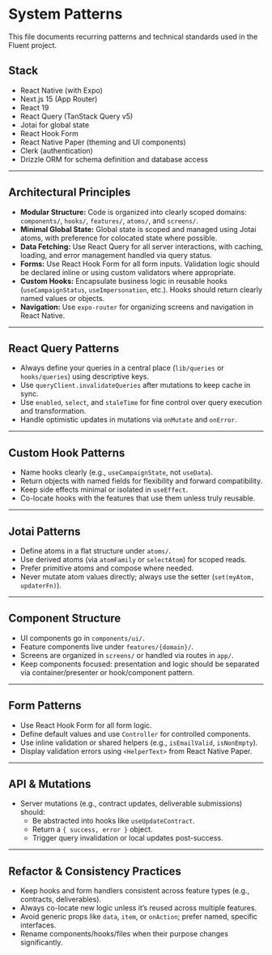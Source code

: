 # System Patterns

This file documents recurring patterns and technical standards used in the Fluent project.

## Stack

- React Native (with Expo)
- Next.js 15 (App Router)
- React 19
- React Query (TanStack Query v5)
- Jotai for global state
- React Hook Form
- React Native Paper (theming and UI components)
- Clerk (authentication)
- Drizzle ORM for schema definition and database access

---

## Architectural Principles

- **Modular Structure:** Code is organized into clearly scoped domains: `components/`, `hooks/`, `features/`, `atoms/`, and `screens/`.
- **Minimal Global State:** Global state is scoped and managed using Jotai atoms, with preference for colocated state where possible.
- **Data Fetching:** Use React Query for all server interactions, with caching, loading, and error management handled via query status.
- **Forms:** Use React Hook Form for all form inputs. Validation logic should be declared inline or using custom validators where appropriate.
- **Custom Hooks:** Encapsulate business logic in reusable hooks (`useCampaignStatus`, `useImpersonation`, etc.). Hooks should return clearly named values or objects.
- **Navigation:** Use `expo-router` for organizing screens and navigation in React Native.

---

## React Query Patterns

- Always define your queries in a central place (`lib/queries` or `hooks/queries`) using descriptive keys.
- Use `queryClient.invalidateQueries` after mutations to keep cache in sync.
- Use `enabled`, `select`, and `staleTime` for fine control over query execution and transformation.
- Handle optimistic updates in mutations via `onMutate` and `onError`.

---

## Custom Hook Patterns

- Name hooks clearly (e.g., `useCampaignState`, not `useData`).
- Return objects with named fields for flexibility and forward compatibility.
- Keep side effects minimal or isolated in `useEffect`.
- Co-locate hooks with the features that use them unless truly reusable.

---

## Jotai Patterns

- Define atoms in a flat structure under `atoms/`.
- Use derived atoms (via `atomFamily` or `selectAtom`) for scoped reads.
- Prefer primitive atoms and compose where needed.
- Never mutate atom values directly; always use the setter (`set(myAtom, updaterFn)`).

---

## Component Structure

- UI components go in `components/ui/`.
- Feature components live under `features/{domain}/`.
- Screens are organized in `screens/` or handled via routes in `app/`.
- Keep components focused: presentation and logic should be separated via container/presenter or hook/component pattern.

---

## Form Patterns

- Use React Hook Form for all form logic.
- Define default values and use `Controller` for controlled components.
- Use inline validation or shared helpers (e.g., `isEmailValid`, `isNonEmpty`).
- Display validation errors using `<HelperText>` from React Native Paper.

---

## API & Mutations

- Server mutations (e.g., contract updates, deliverable submissions) should:
  - Be abstracted into hooks like `useUpdateContract`.
  - Return a `{ success, error }` object.
  - Trigger query invalidation or local updates post-success.

---

## Refactor & Consistency Practices

- Keep hooks and form handlers consistent across feature types (e.g., contracts, deliverables).
- Always co-locate new logic unless it’s reused across multiple features.
- Avoid generic props like `data`, `item`, or `onAction`; prefer named, specific interfaces.
- Rename components/hooks/files when their purpose changes significantly.
